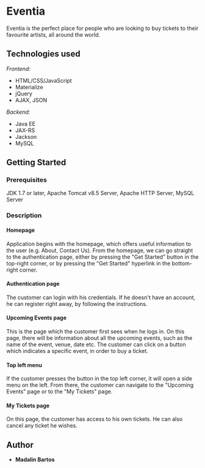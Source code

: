 # Eventia

Eventia is the perfect place for people who are looking to buy tickets to their favourite artists, all around the world.

## Technologies used

*Frontend:*
* HTML/CSS/JavaScript
* Materialize
* jQuery
* AJAX, JSON

*Backend:*
* Java EE
* JAX-RS
* Jackson
* MySQL

## Getting Started

### Prerequisites
JDK 1.7 or later, Apache Tomcat v8.5 Server, Apache HTTP Server, MySQL Server

### Description

#### Homepage

Application begins with the homepage, which offers useful information to the user (e.g. About, Contact Us). From the homepage, we can go straight to the authentication page, either by pressing the "Get Started" button in the top-right corner, or by pressing the "Get Started" hyperlink in the bottom-right corner. 

#### Authentication page

The customer can login with his credentials. If he doesn't have an account, he can register right away, by following the instructions.

#### Upcoming Events page

This is the page which the customer first sees when he logs in. On this page, there will be information about all the upcoming events, such as the name of the event, venue, date etc. The customer can click on a button which indicates a specific event, in order to buy a ticket.

#### Top left menu

If the customer presses the button in the top left corner, it will open a side menu on the left. From there, the customer can navigate to the "Upcoming Events" page or to the "My Tickets" page.

#### My Tickets page

On this page, the customer has access to his own tickets. He can also cancel any ticket he wishes.

## Author

* **Madalin Bartos**



